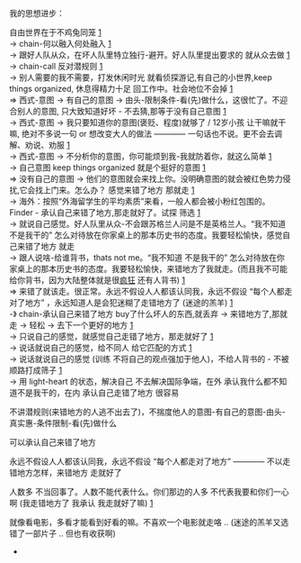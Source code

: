 
我的思想进步：

自由世界在于不鸡兔同笼 [1](https://github.com/7900ms/000nottheater_deserted_systemlibrary/blob/master/supplementary/term-心理-自由世界.md) <br>
-> chain-何以融入何处融入 [1](https://github.com/7900ms/000nottheater_deserted_systemlibrary/blob/master/supplementary/chain-何以融入何处融入.md)<br>
-> 跟好人队从众，在坏人队里特立独行-避开。好人队里提出要求的 就从众去做 [1](https://www.v2ex.com/notes/28139#杜兰特)<br>
-> chain-call 反对潜规则 [1](https://github.com/7900ms/000nottheater_deserted_systemlibrary/blob/master/supplementary/chain-call.md)<br>
-> 别人需要的我不需要，打发休闲时光 就看侦探游记,有自己的小世界,keep things organized, 休息得精力十足 回工作中。社会地位不会掉 [1](https://github.com/7900ms/000nottheater_deserted_systemlibrary/blob/master/supplementary/term-躲避后-侦探游记.md) <br>
=> 西式-意图 -> 有自己的意图 -> 由头-限制条件-看(先)做什么，这很忙了。不迎合别人的意图, 只大致知道好坏 - 不去猜,那等于没有自己意图 [1](https://github.com/7900ms/000nottheater_deserted_systemlibrary/blob/master/supplementary/chain-意图.md) <br>
-> 西式-意图 -> 我只要知道你的意图(褒贬、程度)就够了 / 12岁小孩 让干嘛就干嘛, 绝对不多说一句 or 想改变大人的做法 ———— 一句话也不说。更不会去调解、劝说、劝服 [1](https://github.com/7900ms/000nottheater_deserted_systemlibrary/blob/master/supplementary/chain-意图.md)<br>
-> 西式-意图 -> 不分析你的意图，你可能烦到我-我就防着你，就这么简单 [1](https://github.com/7900ms/000nottheater_deserted_systemlibrary/blob/master/supplementary/chain-意图.md#打发休闲时光#不分析你的意图，你可能烦到我-我就防着你，就这么简单)<br>
-> 自己意图 keep things organized 就是个挺好的意图 [1](https://github.com/7900ms/000nottheater_deserted_systemlibrary/blob/master/supplementary/chain-意图.md)<br>
=> 没有自己的意图 -> 他们的意图就会来找上你。没明确意图的就会被红色势力侵扰,它会找上门来。怎么办？ 感觉来错了地方 那就走 [1](https://github.com/7900ms/000nottheater_deserted_systemlibrary/blob/master/supplementary/term-Finder.md)<br>
-> 海外：按照“外海留学生的平均素质”来看，一般人都会被小粉红包围的。 Finder - 承认自己来错了地方,那走就好了。试探 筛选 [1](https://github.com/7900ms/000nottheater_deserted_systemlibrary/blob/master/supplementary/term-Finder.md#筛选)  <br>
-> 就说自己感觉。好人队里从众-不会跟苏格兰人问是不是英格兰人。“我不知道 不是我干的” 怎么对待放在你家桌上的那本历史书的态度。我要轻松愉快，感觉自己来错了地方 就走<br>
-> 跟人说啥-给谁背书，thats not me。“我不知道 不是我干的” 怎么对待放在你家桌上的那本历史书的态度。我要轻松愉快，来错地方了我就走。(而且我不可能给你背书，因为大陆整体就是很[疯](https://github.com/7900ms/notinternet_deserted/blob/master/small/BBC-vid-中文网.md)[狂](https://github.com/7900ms/000nottheater_deserted_systemlibrary/blob/master/supplementary/term-Finder-给予匹配的方式.md#你们土共就没拿你们的命当回事) 还有人背书) [1](https://github.com/7900ms/000nottheater_deserted_systemlibrary/blob/master/supplementary/term-Finder.md)<br>
=> 来错了就该走。很正常。永远不假设人人都该认同我，永远不假设 “每个人都走对了地方” ，永远知道人是会犯迷糊了走错地方了 (迷途的羔羊) [1](https://github.com/7900ms/000nottheater_deserted_systemlibrary/blob/master/supplementary/term-Finder-你可能来错地方了.md)<br>
-》 chain-承认自己来错了地方 buy了什么坏人的东西,就丢弃 -> 来错地方了,那就走 -> 轻松 -> 去下一个更好的地方 [1](https://github.com/7900ms/000nottheater_deserted_systemlibrary/blob/master/supplementary/chain-承认自己来错了地方.md)<br>
-> 只说自己的感觉，就感觉自己走错了地方，那走就好了 [1](https://github.com/7900ms/000nottheater_deserted_systemlibrary/blob/master/supplementary/chain-承认自己来错了地方.md#看它本身是错，不会因为‘给了我好处’我就觉得它对)<br>
-> 说话就说自己的感觉，给不同人 给它匹配的方式 [1](https://github.com/7900ms/000nottheater_deserted_systemlibrary/blob/master/supplementary/term-Finder-给予匹配的方式.md#我把人家当回事，人家把我当回事了吗)<br>
-> 说话就说自己的感觉 (训练 不将自己的观点强加于他人)，不给人背书的 - 不被顺路打成筛子 [1](https://github.com/7900ms/000nottheater_deserted_systemsoftware/tree/master/local-lightshelf)<br>
-> 用 light-heart 的状态，解决自己 不去解决国际争端，在外 承认我什么都不知道不是我干的，在内 承认自己走错了地方 很容易

不讲潜规则(来错地方的人逃不出去了)，不揣度他人的意图-有自己的意图-由头-真实惠-条件限制-看(先)做什么

可以承认自己来错了地方

永远不假设人人都该认同我，永远不假设 “每个人都走对了地方” ———— 不以走错地方怎样，来错地方 走就好了

人数多 不当回事了。人数不能代表什么。你们那边的人多 不代表我要和你们一心啊 (我走错地方了 我承认 我走就好了嘛) [1](https://github.com/7900ms/000nottheater_deserted_systemlibrary/blob/master/supplementary/term-Finder-你可能来错地方了.md#感觉来错了地方就走，而不是感觉人多就觉得自己是来对了地方)

就像看电影，多看才能看到好看的嘛。不喜欢一个电影就走咯 .. (迷途的羔羊又选错了一部片子 .. 但也有收获啊)







-
